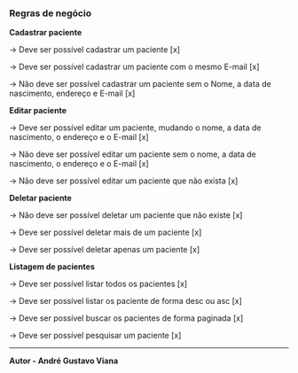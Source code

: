 ### Regras de negócio

**Cadastrar paciente**

→ Deve ser possível cadastrar um paciente [x]

→ Deve ser possível cadastrar um paciente com o mesmo E-mail [x]

→ Não deve ser possível cadastrar um paciente sem o Nome, a data de nascimento, endereço e E-mail [x]

**Editar paciente**

→ Deve ser possível editar um paciente, mudando o nome, a data de nascimento, o endereço e o E-mail [x]

→ Não deve ser possível editar um paciente sem o nome, a data de nascimento, o endereço e o E-mail [x]

→ Não deve ser possível editar um paciente que não exista [x]

**Deletar paciente**

→ Não deve ser possível deletar um paciente que não existe [x]

→ Deve ser possível deletar mais de um paciente [x]

→ Deve ser possível deletar apenas um paciente [x]

**Listagem de pacientes**

→ Deve ser possível listar todos os pacientes [x]

→ Deve ser possível listar os paciente de forma desc ou asc [x]

→ Deve ser possível buscar os pacientes de forma paginada [x]

→ Deve ser possível pesquisar um paciente [x]

<hr />

**Autor - André Gustavo Viana**